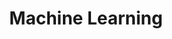 ---
title: "Machine Learning"
layout: "iframe-fullpage"
url: "/machine-learning"
summary: "Machine learning"
iframe: "https://machine-learning.learn-computer-graphics.com/"
hideFooter: true
---